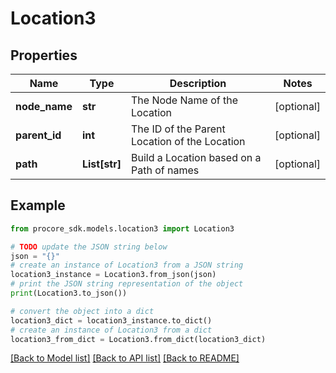 # Location3


## Properties

Name | Type | Description | Notes
------------ | ------------- | ------------- | -------------
**node_name** | **str** | The Node Name of the Location | [optional] 
**parent_id** | **int** | The ID of the Parent Location of the Location | [optional] 
**path** | **List[str]** | Build a Location based on a Path of names | [optional] 

## Example

```python
from procore_sdk.models.location3 import Location3

# TODO update the JSON string below
json = "{}"
# create an instance of Location3 from a JSON string
location3_instance = Location3.from_json(json)
# print the JSON string representation of the object
print(Location3.to_json())

# convert the object into a dict
location3_dict = location3_instance.to_dict()
# create an instance of Location3 from a dict
location3_from_dict = Location3.from_dict(location3_dict)
```
[[Back to Model list]](../README.md#documentation-for-models) [[Back to API list]](../README.md#documentation-for-api-endpoints) [[Back to README]](../README.md)


